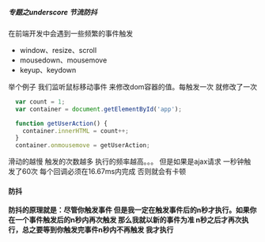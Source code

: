 ##### 专题之underscore 节流防抖

在前端开发中会遇到一些频繁的事件触发

* window、resize、scroll
* mousedown、mousemove
* keyup、keydown



举个例子 我们监听鼠标移动事件 来修改dom容器的值。每触发一次 就修改了一次

```javascript
  var count = 1;
  var container = document.getElementById('app');

  function getUserAction() {
    container.innerHTML = count++;
  }
  container.onmousemove = getUserAction;
```

滑动的越慢 触发的次数越多 执行的频率越高。。。 但是如果是ajax请求 一秒钟触发了60次  每个回调必须在16.67ms内完成 否则就会有卡顿



#### 防抖

**防抖的原理就是：尽管你触发事件 但是我一定在触发事件后的n秒才执行。如果你在一个事件触发后的n秒内再次触发 那么我就以新的事件为准 n秒之后才再次执行，总之要等到你触发完事件n秒内不再触发 我才执行**





